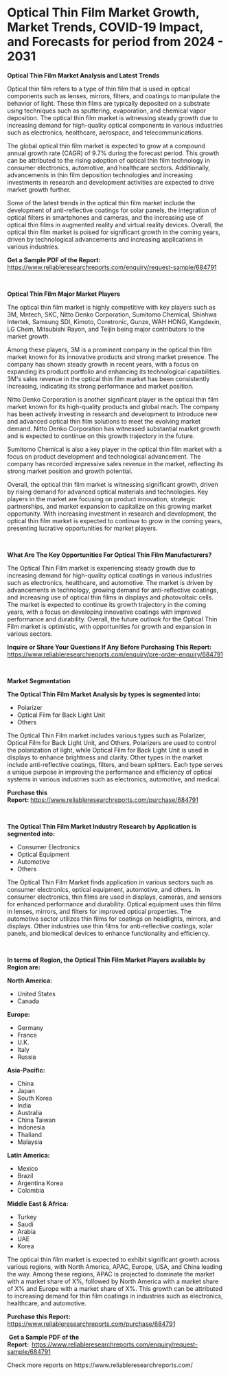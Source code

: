 <p><h1>Optical Thin Film Market Growth, Market Trends, COVID-19 Impact, and Forecasts for period from 2024 - 2031</h1></p><p><strong>Optical Thin Film Market Analysis and Latest Trends</strong></p>
<p><p>Optical thin film refers to a type of thin film that is used in optical components such as lenses, mirrors, filters, and coatings to manipulate the behavior of light. These thin films are typically deposited on a substrate using techniques such as sputtering, evaporation, and chemical vapor deposition. The optical thin film market is witnessing steady growth due to increasing demand for high-quality optical components in various industries such as electronics, healthcare, aerospace, and telecommunications.</p><p>The global optical thin film market is expected to grow at a compound annual growth rate (CAGR) of 9.7% during the forecast period. This growth can be attributed to the rising adoption of optical thin film technology in consumer electronics, automotive, and healthcare sectors. Additionally, advancements in thin film deposition technologies and increasing investments in research and development activities are expected to drive market growth further.</p><p>Some of the latest trends in the optical thin film market include the development of anti-reflective coatings for solar panels, the integration of optical filters in smartphones and cameras, and the increasing use of optical thin films in augmented reality and virtual reality devices. Overall, the optical thin film market is poised for significant growth in the coming years, driven by technological advancements and increasing applications in various industries.</p></p>
<p><strong>Get a Sample PDF of the Report:&nbsp;</strong> <a href="https://www.reliableresearchreports.com/enquiry/request-sample/684791">https://www.reliableresearchreports.com/enquiry/request-sample/684791</a></p>
<p>&nbsp;</p>
<p><strong>Optical Thin Film Major Market Players</strong></p>
<p><p>The optical thin film market is highly competitive with key players such as 3M, Mntech, SKC, Nitto Denko Corporation, Sumitomo Chemical, Shinhwa Intertek, Samsung SDI, Kimoto, Coretronic, Gunze, WAH HONG, Kangdexin, LG Chem, Mitsubishi Rayon, and Teijin being major contributors to the market growth.</p><p>Among these players, 3M is a prominent company in the optical thin film market known for its innovative products and strong market presence. The company has shown steady growth in recent years, with a focus on expanding its product portfolio and enhancing its technological capabilities. 3M's sales revenue in the optical thin film market has been consistently increasing, indicating its strong performance and market position.</p><p>Nitto Denko Corporation is another significant player in the optical thin film market known for its high-quality products and global reach. The company has been actively investing in research and development to introduce new and advanced optical thin film solutions to meet the evolving market demand. Nitto Denko Corporation has witnessed substantial market growth and is expected to continue on this growth trajectory in the future.</p><p>Sumitomo Chemical is also a key player in the optical thin film market with a focus on product development and technological advancement. The company has recorded impressive sales revenue in the market, reflecting its strong market position and growth potential.</p><p>Overall, the optical thin film market is witnessing significant growth, driven by rising demand for advanced optical materials and technologies. Key players in the market are focusing on product innovation, strategic partnerships, and market expansion to capitalize on this growing market opportunity. With increasing investment in research and development, the optical thin film market is expected to continue to grow in the coming years, presenting lucrative opportunities for market players.</p></p>
<p>&nbsp;</p>
<p><strong>What Are The Key Opportunities For Optical Thin Film Manufacturers?</strong></p>
<p><p>The Optical Thin Film market is experiencing steady growth due to increasing demand for high-quality optical coatings in various industries such as electronics, healthcare, and automotive. The market is driven by advancements in technology, growing demand for anti-reflective coatings, and increasing use of optical thin films in displays and photovoltaic cells. The market is expected to continue its growth trajectory in the coming years, with a focus on developing innovative coatings with improved performance and durability. Overall, the future outlook for the Optical Thin Film market is optimistic, with opportunities for growth and expansion in various sectors.</p></p>
<p><strong>Inquire or Share Your Questions If Any Before Purchasing This Report:</strong> <a href="https://www.reliableresearchreports.com/enquiry/pre-order-enquiry/684791">https://www.reliableresearchreports.com/enquiry/pre-order-enquiry/684791</a></p>
<p>&nbsp;</p>
<p><strong>Market Segmentation</strong></p>
<p><strong>The Optical Thin Film Market Analysis by types is segmented into:</strong></p>
<p><ul><li>Polarizer</li><li>Optical Film for Back Light Unit</li><li>Others</li></ul></p>
<p><p>The Optical Thin Film market includes various types such as Polarizer, Optical Film for Back Light Unit, and Others. Polarizers are used to control the polarization of light, while Optical Film for Back Light Unit is used in displays to enhance brightness and clarity. Other types in the market include anti-reflective coatings, filters, and beam splitters. Each type serves a unique purpose in improving the performance and efficiency of optical systems in various industries such as electronics, automotive, and medical.</p></p>
<p><strong>Purchase this Report:&nbsp;</strong><a href="https://www.reliableresearchreports.com/purchase/684791">https://www.reliableresearchreports.com/purchase/684791</a></p>
<p>&nbsp;</p>
<p><strong>The Optical Thin Film Market Industry Research by Application is segmented into:</strong></p>
<p><ul><li>Consumer Electronics</li><li>Optical Equipment</li><li>Automotive</li><li>Others</li></ul></p>
<p><p>The Optical Thin Film Market finds application in various sectors such as consumer electronics, optical equipment, automotive, and others. In consumer electronics, thin films are used in displays, cameras, and sensors for enhanced performance and durability. Optical equipment uses thin films in lenses, mirrors, and filters for improved optical properties. The automotive sector utilizes thin films for coatings on headlights, mirrors, and displays. Other industries use thin films for anti-reflective coatings, solar panels, and biomedical devices to enhance functionality and efficiency.</p></p>
<p>&nbsp;</p>
<p><strong>In terms of Region, the Optical Thin Film Market Players available by Region are:</strong></p>
<p>
    <p> <strong> North America: </strong>
        <ul>
            <li>United States</li>
            <li>Canada</li>
        </ul>
        </p> 
    <p> <strong> Europe: </strong>
        <ul>
            <li>Germany</li>
            <li>France</li>
            <li>U.K.</li>
            <li>Italy</li>
            <li>Russia</li>
        </ul>
        </p> 
    <p> <strong> Asia-Pacific: </strong>
        <ul>
            <li>China</li>
            <li>Japan</li>
            <li>South Korea</li>
            <li>India</li>
            <li>Australia</li>
            <li>China Taiwan</li>
            <li>Indonesia</li>
            <li>Thailand</li>
            <li>Malaysia</li>
        </ul>
        </p> 
    <p> <strong> Latin America: </strong>
        <ul>
            <li>Mexico</li>
            <li>Brazil</li>
            <li>Argentina Korea</li>
            <li>Colombia</li>
        </ul>
        </p> 
    <p> <strong> Middle East & Africa: </strong>
        <ul>
            <li>Turkey</li>
            <li>Saudi</li>
            <li>Arabia</li>
            <li>UAE</li>
            <li>Korea</li>
        </ul>
    </p>
    </p>
<p><p>The optical thin film market is expected to exhibit significant growth across various regions, with North America, APAC, Europe, USA, and China leading the way. Among these regions, APAC is projected to dominate the market with a market share of X%, followed by North America with a market share of X% and Europe with a market share of X%. This growth can be attributed to increasing demand for thin film coatings in industries such as electronics, healthcare, and automotive.</p></p>
<p><strong>Purchase this Report: </strong><a href="https://www.reliableresearchreports.com/purchase/684791">https://www.reliableresearchreports.com/purchase/684791</a></p>
<p>&nbsp;<strong>Get a Sample PDF of the Report:&nbsp;&nbsp;</strong><a href="https://www.reliableresearchreports.com/enquiry/request-sample/684791">https://www.reliableresearchreports.com/enquiry/request-sample/684791</a></p>
<p><strong></strong></p>
<p>Check more reports on https://www.reliableresearchreports.com/</p>